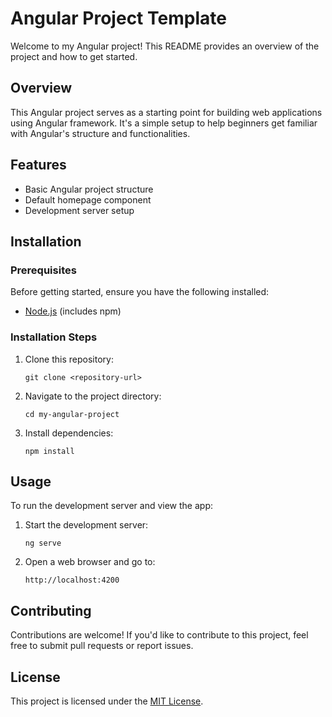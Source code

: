 # Angular Project Template

Welcome to my Angular project! This README provides an overview of the project and how to get started.

## Overview

This Angular project serves as a starting point for building web applications using Angular framework. It's a simple setup to help beginners get familiar with Angular's structure and functionalities.

## Features

- Basic Angular project structure
- Default homepage component
- Development server setup

## Installation

### Prerequisites

Before getting started, ensure you have the following installed:

- [Node.js](https://nodejs.org/) (includes npm)

### Installation Steps

1. Clone this repository:
    ```
    git clone <repository-url>
    ```
2. Navigate to the project directory:
    ```
    cd my-angular-project
    ```
3. Install dependencies:
    ```
    npm install
    ```

## Usage

To run the development server and view the app:

1. Start the development server:
    ```
    ng serve
    ```
2. Open a web browser and go to:
    ```
    http://localhost:4200
    ```

## Contributing

Contributions are welcome! If you'd like to contribute to this project, feel free to submit pull requests or report issues.

## License

This project is licensed under the [MIT License](LICENSE).
